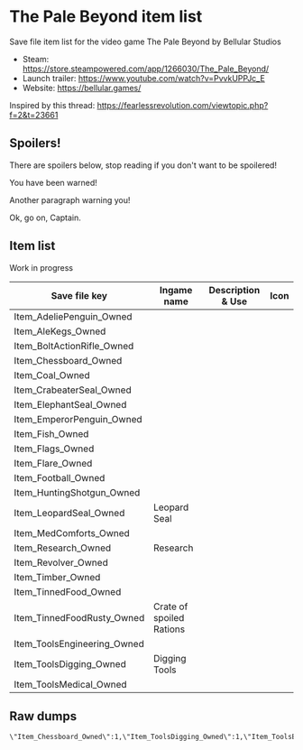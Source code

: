 # The Pale Beyond item list

Save file item list for the video game The Pale Beyond by Bellular Studios

* Steam: https://store.steampowered.com/app/1266030/The_Pale_Beyond/
* Launch trailer: https://www.youtube.com/watch?v=PvvkUPPJc_E
* Website: https://bellular.games/

Inspired by this thread: https://fearlessrevolution.com/viewtopic.php?f=2&t=23661

## Spoilers!

There are spoilers below, stop reading if you don't want to be spoilered!

You have been warned!

Another paragraph warning you!

Ok, go on, Captain.

## Item list

Work in progress

| Save file key | Ingame name | Description & Use | Icon |
| --- | --- | --- | --- |
Item_AdeliePenguin_Owned ||| 
Item_AleKegs_Owned ||| 
Item_BoltActionRifle_Owned ||| 
Item_Chessboard_Owned ||| 
Item_Coal_Owned ||| 
Item_CrabeaterSeal_Owned ||| 
Item_ElephantSeal_Owned ||| 
Item_EmperorPenguin_Owned ||| 
Item_Fish_Owned ||| 
Item_Flags_Owned ||| 
Item_Flare_Owned ||| 
Item_Football_Owned ||| 
Item_HuntingShotgun_Owned ||| 
Item_LeopardSeal_Owned | Leopard Seal || 
Item_MedComforts_Owned ||| 
Item_Research_Owned | Research || 
Item_Revolver_Owned ||| 
Item_Timber_Owned ||| 
Item_TinnedFood_Owned ||| 
Item_TinnedFoodRusty_Owned | Crate of spoiled Rations || 
Item_ToolsEngineering_Owned ||| 
Item_ToolsDigging_Owned | Digging Tools || 
Item_ToolsMedical_Owned ||| 

## Raw dumps

```
\"Item_Chessboard_Owned\":1,\"Item_ToolsDigging_Owned\":1,\"Item_ToolsEngineering_Owned\":2,\"Item_ToolsMedical_Owned\":1,\"Item_Revolver_Owned\":1,\"Item_HuntingShotgun_Owned\":1,\"Item_Flags_Owned\":1,\"Item_Football_Owned\":1,\"Item_LeopardSeal_Owned\":1,\"Item_TinnedFoodRusty_Owned\":2,\"Item_EmperorPenguin_Owned\":1,\"Item_AdeliePenguin_Owned\":4,\"Item_CrabeaterSeal_Owned\":5,\"Item_Research_Owned\":22,
```
